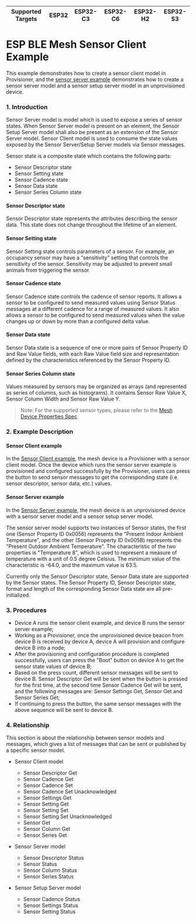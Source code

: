 | Supported Targets | ESP32 | ESP32-C3 | ESP32-C6 | ESP32-H2 | ESP32-S3 |
| ----------------- | ----- | -------- | -------- | -------- | -------- |

ESP BLE Mesh Sensor Client Example
==================================

This example demonstrates how to create a sensor client model in Provisioner, and the [sensor server example](../sensor_server) demonstrates how to create a sensor server model and a sensor setup server model in an unprovisioned device.

### 1. Introduction

Sensor Server model is model which is used to expose a series of sensor states. When Sensor Server model is present on an element, the Sensor Setup Server model shall also be present as an extension of the Sensor Server model.
Sensor Client model is used to consume the state values exposed by the Sensor Server/Setup Server models via Sensor messages.

Sensor state is a composite state which contains the following parts:
* Sensor Descriptor state
* Sensor Setting state
* Sensor Cadence state
* Sensor Data state
* Sensor Series Column state

#### Sensor Descriptor state

Sensor Descriptor state represents the attributes describing the sensor data. This state does not change throughout the lifetime of an element.

#### Sensor Setting state

Sensor Setting state controls parameters of a sensor. For example, an occupancy sensor may have a “sensitivity” setting that controls the sensitivity of the sensor. Sensitivity may be adjusted to prevent small animals from triggering the sensor.

#### Sensor Cadence state

Sensor Cadence state controls the cadence of sensor reports. It allows a sensor to be configured to send measured values using Sensor Status messages at a different cadence for a range of measured values. It also allows a sensor to be configured to send measured values when the value changes up or down by more than a configured delta value.

#### Sensor Data state

Sensor Data state is a sequence of one or more pairs of Sensor Property ID and Raw Value fields, with each Raw Value field size and representation defined by the characteristics referenced by the Sensor Property ID.

#### Sensor Series Column state

Values measured by sensors may be organized as arrays (and represented as series of columns, such as histograms). It contains Sensor Raw Value X, Sensor Column Width and Sensor Raw Value Y.

> Note: For the supported sensor types, please refer to the [Mesh Device Properties Spec](https://www.bluetooth.com/specifications/mesh-specifications/mesh-properties/).

### 2. Example Description

#### Sensor Client example
In the [Sensor Client example](./), the mesh device is a Provisioner with a sensor client model. Once the device which runs the sensor server example is provisioned and configured successfully by the Provisioner, users can press the button to send sensor messages to get the corresponding state (i.e. sensor descriptor, sensor data, etc.) values.

#### Sensor Server example

In the [Sensor Server example](../sensor_server), the mesh device is an unprovisioned device with a sensor server model and a sensor setup server model.

The sensor server model supports two instances of Sensor states, the first one (Sensor Property ID 0x0056) represents the "Present Indoor Ambient Temperature", and the other (Sensor Property ID 0x005B) represents the "Present Outdoor Ambient Temperature". The characteristic of the two properties is "Temperature 8", which is used to represent a measure of temperature with a unit of 0.5 degree Celsius. The minimum value of the characteristic is -64.0, and the maximum value is 63.5.

Currently only the Sensor Descriptor state, Sensor Data state are supported by the Sensor states. The Sensor Property ID, Sensor Descriptor state, format and length of the corresponding Sensor Data state are all pre-initialized.

### 3. Procedures
* Device A runs the sensor client example, and device B runs the sensor server example;
* Working as a Provisioner, once the unprovisioned device beacon from device B is received by device A, device A will provision and configure device B into a node;
* After the provisioning and configuration procedure is completed successfully, users can press the "Boot" button on device A to get the sensor state values of device B;
* Based on the press count, different sensor messages will be sent to device B. Sensor Descriptor Get will be sent when the button is pressed for the first time, at the second time Sensor Cadence Get will be sent, and the following messages are: Sensor Settings Get, Sensor Get and Sensor Series Get;
* If continuing to press the button, the same sensor messages with the above sequence will be sent to device B.

### 4. Relationship

This section is about the relationship between sensor models and messages, which gives a list of messages that can be sent or published by a specific sensor model.

* Sensor Client model
    * Sensor Descriptor Get
    * Sensor Cadence Get
    * Sensor Cadence Set
    * Sensor Cadence Set Unacknowledged
    * Sensor Settings Get
    * Sensor Setting Get
    * Sensor Setting Set
    * Sensor Setting Set Unacknowledged
    * Sensor Get
    * Sensor Column Get
    * Sensor Series Get

* Sensor Server model
    * Sensor Descriptor Status
    * Sensor Status
    * Sensor Column Status
    * Sensor Series Status

* Sensor Setup Server model
    * Sensor Cadence Status
    * Sensor Settings Status
    * Sensor Setting Status
